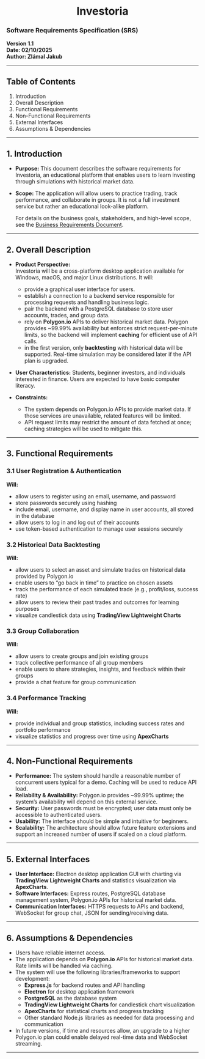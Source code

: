 <h1 align="center">Investoria</h1>

### Software Requirements Specification (SRS)  
**Version 1.1**  
**Date: 02/10/2025**  
**Author: Zlámal Jakub**

---

## Table of Contents
1. Introduction  
2. Overall Description  
3. Functional Requirements  
4. Non-Functional Requirements  
5. External Interfaces  
6. Assumptions & Dependencies  

---

## 1. Introduction
- **Purpose:** This document describes the software requirements for Investoria, an educational platform that enables users to learn investing through simulations with historical market data.  
- **Scope:** The application will allow users to practice trading, track performance, and collaborate in groups. It is not a full investment service but rather an educational look-alike platform.  

    For details on the business goals, stakeholders, and high-level scope, see the [Business Requirements Document](./business-spec.md).  

---

## 2. Overall Description
- **Product Perspective:**  
  Investoria will be a cross-platform desktop application available for Windows, macOS, and major Linux distributions. It will:   
  - provide a graphical user interface for users.  
  - establish a connection to a backend service responsible for processing requests and handling business logic.  
  - pair the backend with a PostgreSQL database to store user accounts, trades, and group data.  
  - rely on **Polygon.io** APIs to deliver historical market data. Polygon provides ~99.99% availability but enforces strict request-per-minute limits, so the backend will implement **caching** for efficient use of API calls.  
  - in the first version, only **backtesting** with historical data will be supported. Real-time simulation may be considered later if the API plan is upgraded.  

- **User Characteristics:** Students, beginner investors, and individuals interested in finance. Users are expected to have basic computer literacy.  

- **Constraints:**  
  - The system depends on Polygon.io APIs to provide market data. If those services are unavailable, related features will be limited.  
  - API request limits may restrict the amount of data fetched at once; caching strategies will be used to mitigate this.  

---

## 3. Functional Requirements

### 3.1 User Registration & Authentication
**Will:**
- allow users to register using an email, username, and password  
- store passwords securely using hashing  
- include email, username, and display name in user accounts, all stored in the database  
- allow users to log in and log out of their accounts  
- use token-based authentication to manage user sessions securely  

### 3.2 Historical Data Backtesting
**Will:**
- allow users to select an asset and simulate trades on historical data provided by Polygon.io  
- enable users to “go back in time” to practice on chosen assets  
- track the performance of each simulated trade (e.g., profit/loss, success rate)  
- allow users to review their past trades and outcomes for learning purposes  
- visualize candlestick data using **TradingView Lightweight Charts**  

### 3.3 Group Collaboration
**Will:**
- allow users to create groups and join existing groups  
- track collective performance of all group members  
- enable users to share strategies, insights, and feedback within their groups  
- provide a chat feature for group communication  

### 3.4 Performance Tracking
**Will:**
- provide individual and group statistics, including success rates and portfolio performance  
- visualize statistics and progress over time using **ApexCharts**  

---

## 4. Non-Functional Requirements
- **Performance:** The system should handle a reasonable number of concurrent users typical for a demo. Caching will be used to reduce API load.  
- **Reliability & Availability:** Polygon.io provides ~99.99% uptime; the system’s availability will depend on this external service.  
- **Security:** User passwords must be encrypted; user data must only be accessible to authenticated users.  
- **Usability:** The interface should be simple and intuitive for beginners.  
- **Scalability:** The architecture should allow future feature extensions and support an increased number of users if scaled on a cloud platform.  

---

## 5. External Interfaces
- **User Interface:** Electron desktop application GUI with charting via **TradingView Lightweight Charts** and statistics visualization via **ApexCharts**.  
- **Software Interfaces:** Express routes, PostgreSQL database management system, Polygon.io APIs for historical market data.  
- **Communication Interfaces:** HTTPS requests to APIs and backend, WebSocket for group chat, JSON for sending/receiving data.  

---

## 6. Assumptions & Dependencies
- Users have reliable internet access.  
- The application depends on **Polygon.io** APIs for historical market data. Rate limits will be handled via caching.  
- The system will use the following libraries/frameworks to support development:  
  - **Express.js** for backend routes and API handling  
  - **Electron** for desktop application framework  
  - **PostgreSQL** as the database system  
  - **TradingView Lightweight Charts** for candlestick chart visualization  
  - **ApexCharts** for statistical charts and progress tracking  
  - Other standard Node.js libraries as needed for data processing and communication  
- In future versions, if time and resources allow, an upgrade to a higher Polygon.io plan could enable delayed real-time data and WebSocket streaming.  

---

